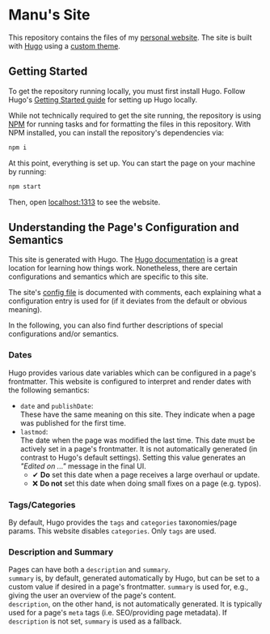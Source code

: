 # Manu's Site

This repository contains the files of my [personal website](https://www.manuelroemer.com).
The site is built with [Hugo](https://gohugo.io) using a [custom theme](./layouts).

## Getting Started

To get the repository running locally, you must first install Hugo.
Follow Hugo's [Getting Started guide](https://gohugo.io/getting-started/) for setting up Hugo
locally.

While not technically required to get the site running, the repository is using
[NPM](https://www.npmjs.com/) for running tasks and for formatting the files in this repository.
With NPM installed, you can install the repository's dependencies via:

```sh
npm i
```

At this point, everything is set up.
You can start the page on your machine by running:

```sh
npm start
```

Then, open [localhost:1313](localhost:1313) to see the website.

## Understanding the Page's Configuration and Semantics

This site is generated with Hugo. The [Hugo documentation](https://gohugo.io) is a great
location for learning how things work.
Nonetheless, there are certain configurations and semantics which are specific to this site.

The site's [config file](./config.yaml) is documented with comments, each explaining what a
configuration entry is used for (if it deviates from the default or obvious meaning).

In the following, you can also find further descriptions of special configurations and/or
semantics.

### Dates

Hugo provides various date variables which can be configured in a page's frontmatter.
This website is configured to interpret and render dates with the following semantics:

- `date` and `publishDate`:  
  These have the same meaning on this site. They indicate when a page was published for the first time.
- `lastmod`:  
  The date when the page was modified the last time.
  This date must be actively set in a page's frontmatter. It is not automatically generated
  (in contrast to Hugo's default settings).
  Setting this value generates an _"Edited on ..."_ message in the final UI.
  - ✔ **Do** set this date when a page receives a large overhaul or update.
  - ❌ **Do not** set this date when doing small fixes on a page (e.g. typos).

### Tags/Categories

By default, Hugo provides the `tags` and `categories` taxonomies/page params.
This website disables `categories`. Only `tags` are used.

### Description and Summary

Pages can have both a `description` and `summary`.  
`summary` is, by default, generated automatically by Hugo, but can be set to a custom value
if desired in a page's frontmatter. `summary` is used for, e.g., giving the user an overview
of the page's content.  
`description`, on the other hand, is not automatically generated.
It is typically used for a page's `meta` tags (i.e. SEO/providing page metadata).
If `description` is not set, `summary` is used as a fallback.
